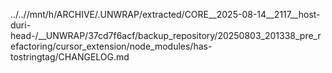 ../..//mnt/h/ARCHIVE/.UNWRAP/extracted/CORE__2025-08-14__2117__host-duri-head-/__UNWRAP/37cd7f6acf/backup_repository/20250803_201338_pre_refactoring/cursor_extension/node_modules/has-tostringtag/CHANGELOG.md